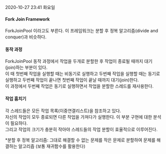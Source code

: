 2020-10-27 23:41 화요일
#### Fork Join Framework 
ForkJoinPool 이라고도 부른다. 이 프레임워크는 분할 후 정복 알고리즘(divide and conquer)과 비슷하다. 
#### 동작 과정 
ForkJoinPool 동작 과정에서 작업을 두개로 분할한 후 작업이 종료될 때까지 대기(join)하는 부분이 있다.  
이 때 첫번째 작업을 실행할 때는 비동기로 실행하고 두번째 작업을 실행할 때는 동기로 실행하고 두번째 작업이 끝나면 첫번째 작업이 끝날 때까지 대기(join)한다.  
이 과정에서 두번째 작업은 동기로 실행하면서 작업을 분할한 스레드를 재사용한다.   
#### 작업 훔치기
각 스레드들은 모든 작업 목록(이중연결리스트)을 참조하고 있다.  
자신의 작업이 모두 종료되면 다른 작업을 가져다가 실행한다. 이 부분 구현에 대한 분석이 필요하다.  
그리고 작업의 크기가 충분히 작아야 스레드들의 작업 분할이 효율적으로 이루어진다.   

*분할 후 정복 알고리즘: 그대로 해결할 수 없는 문제를 작은 문제로 분할하여 문제를 해결하는 알고리즘 (보통 재귀함수를 활용한다)
